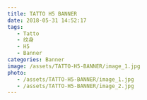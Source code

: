```yaml
---
title: TATTO H5 BANNER
date: 2018-05-31 14:52:17
tags:
   - Tatto
   - 纹身
   - H5
   - Banner
categories: Banner
image: /assets/TATTO-H5-BANNER/image_1.jpg
photo:
   - /assets/TATTO-H5-BANNER/image_1.jpg
   - /assets/TATTO-H5-BANNER/image_2.jpg
---
```

